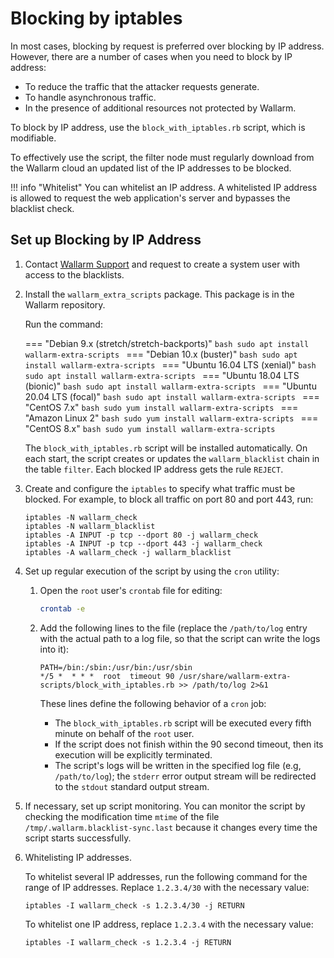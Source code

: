 #   Blocking by iptables

In most cases, blocking by request is preferred over blocking by IP address.
However, there are a number of cases when you need to block by IP address:

*   To reduce the traffic that the attacker requests generate.
*   To handle asynchronous traffic.
*   In the presence of additional resources not protected by Wallarm.

To block by IP address, use the `block_with_iptables.rb` script, which is modifiable.

To effectively use the script, the filter node must regularly download
from the Wallarm cloud an updated list of the IP addresses to be blocked.

!!! info "Whitelist"
    You can whitelist an IP address. A whitelisted IP address is allowed to request the web application's server and bypasses the blacklist check.

##  Set up Blocking by IP Address

1.  Contact [Wallarm Support](mailto:support@wallarm.com) and request to create a system user with access to the blacklists.

2.  Install the `wallarm_extra_scripts` package. This package is in the Wallarm repository. 

    Run the command:

    === "Debian 9.x (stretch/stretch-backports)"
        ```bash
        sudo apt install wallarm-extra-scripts
        ```
    === "Debian 10.x (buster)"
        ```bash
        sudo apt install wallarm-extra-scripts
        ```
    === "Ubuntu 16.04 LTS (xenial)"
        ```bash
        sudo apt install wallarm-extra-scripts
        ```
    === "Ubuntu 18.04 LTS (bionic)"
        ```bash
        sudo apt install wallarm-extra-scripts
        ```
    === "Ubuntu 20.04 LTS (focal)"
        ```bash
        sudo apt install wallarm-extra-scripts
        ```
    === "CentOS 7.x"
        ```bash
        sudo yum install wallarm-extra-scripts
        ```
    === "Amazon Linux 2"
        ```bash
        sudo yum install wallarm-extra-scripts
        ```
    === "CentOS 8.x"
        ```bash
        sudo yum install wallarm-extra-scripts
        ```

    The `block_with_iptables.rb` script will be installed automatically. On each start, the script creates or updates the `wallarm_blacklist` chain in the table `filter`. Each blocked IP address gets the rule `REJECT`.

3.  Create and configure the `iptables` to specify what traffic must be blocked. For example, to block all traffic on port 80 and port 443, run:

    ```
    iptables -N wallarm_check
    iptables -N wallarm_blacklist
    iptables -A INPUT -p tcp --dport 80 -j wallarm_check
    iptables -A INPUT -p tcp --dport 443 -j wallarm_check
    iptables -A wallarm_check -j wallarm_blacklist
    ```
  
4.  Set up regular execution of the script by using the `cron` utility:
    
    1.  Open the `root` user's `crontab` file for editing:
    
        ```bash
        crontab -e
        ```
    
    2.  Add the following lines to the file (replace the `/path/to/log` entry with the actual path to a log file, so that the script can write the logs into it):
    
        ```
        PATH=/bin:/sbin:/usr/bin:/usr/sbin
        */5 *  * * *  root  timeout 90 /usr/share/wallarm-extra-scripts/block_with_iptables.rb >> /path/to/log 2>&1
        ```  
        
        These lines define the following behavior of a `cron` job:

        *   The `block_with_iptables.rb` script will be executed every fifth minute on behalf of the `root` user.
        *   If the script does not finish within the 90 second timeout, then its execution will be explicitly terminated.
        *   The script's logs will be written in the specified log file (e.g, `/path/to/log`); the `stderr` error output stream will be redirected to the `stdout` standard output stream.
         
5.  If necessary, set up script monitoring. You can monitor the script by checking the modification time `mtime` of the file `/tmp/.wallarm.blacklist-sync.last` because it changes every time the script starts successfully.

6.  Whitelisting IP addresses. 

    To whitelist several IP addresses, run the following command for the range of IP addresses. Replace `1.2.3.4/30` with the necessary value:

    ```
    iptables -I wallarm_check -s 1.2.3.4/30 -j RETURN
    ```

    To whitelist one IP address, replace `1.2.3.4` with the necessary value:

    ```
    iptables -I wallarm_check -s 1.2.3.4 -j RETURN
    ```
